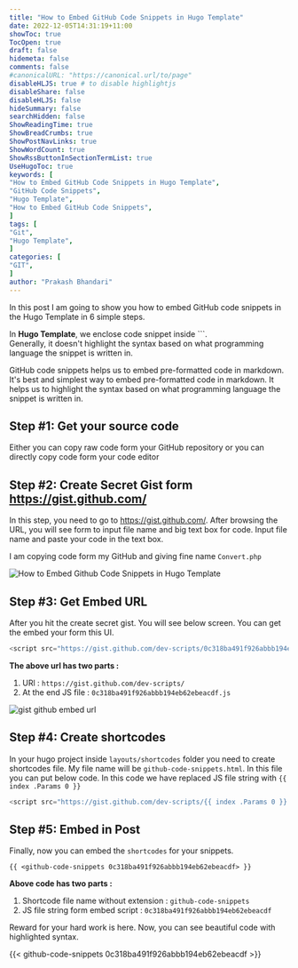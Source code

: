 ```yaml
---
title: "How to Embed GitHub Code Snippets in Hugo Template"
date: 2022-12-05T14:31:19+11:00
showToc: true
TocOpen: true
draft: false
hidemeta: false
comments: false
#canonicalURL: "https://canonical.url/to/page"
disableHLJS: true # to disable highlightjs
disableShare: false
disableHLJS: false
hideSummary: false
searchHidden: false
ShowReadingTime: true
ShowBreadCrumbs: true
ShowPostNavLinks: true
ShowWordCount: true
ShowRssButtonInSectionTermList: true
UseHugoToc: true
keywords: [
"How to Embed GitHub Code Snippets in Hugo Template",
"GitHub Code Snippets",
"Hugo Template",
"How to Embed GitHub Code Snippets",
]
tags: [
"Git",
"Hugo Template",
]
categories: [
"GIT",
]
author: "Prakash Bhandari"
---
```




In this post I am going to show you how to embed GitHub code snippets in the Hugo Template in 6 simple steps.

In **Hugo Template**, we enclose code snippet inside ```.  
Generally, it doesn't highlight the syntax based on what programming language the snippet is written in.

GitHub code snippets helps us to embed pre-formatted code in markdown.
It's best and simplest way to embed pre-formatted code in markdown. 
It helps us to highlight the syntax based on what programming language the snippet is written in.



## Step #1: Get your source code

Either you can copy raw code form your GitHub repository or you can directly copy code form your code editor

## Step #2: Create Secret Gist form https://gist.github.com/
In this step, you need to go to https://gist.github.com/. After browsing the URL, you will see form to input file name and big text box for code. 
Input file name and paste your code in the text box. 

I am copying code form my GitHub and giving fine name `Convert.php` 

![How to Embed Github Code Snippets in Hugo Template](/images/posts/how-to-embed-github-code-snippets-in-hugo-template/gist-github-text-box.png#center)


## Step #3: Get Embed URL
After you hit the create secret gist. You will see below screen. You can get the embed your form this UI.

```javascript
<script src="https://gist.github.com/dev-scripts/0c318ba491f926abbb194eb62ebeacdf.js"></script>
```

**The above url has two parts :**

1. URl : `https://gist.github.com/dev-scripts/`
2. At the end JS file : `0c318ba491f926abbb194eb62ebeacdf.js`

![gist github embed url](/images/posts/how-to-embed-github-code-snippets-in-hugo-template/gist-github-embed-url.png#center)


## Step #4: Create shortcodes

In your hugo project inside  `layouts/shortcodes` folder you need to create shortcodes file.  My file name will be `github-code-snippets.html`.
In this file you can put below code. In this code we have replaced JS file string with `{{ index .Params 0 }}` 

```javascript
<script src="https://gist.github.com/dev-scripts/{{ index .Params 0 }}.js"></script>
```

## Step #5: Embed in Post 

Finally, now you can embed the `shortcodes` for your snippets.

`{{ <github-code-snippets 0c318ba491f926abbb194eb62ebeacdf> }}`

**Above code has two parts :** 

1. Shortcode file name without extension : `github-code-snippets`
2. JS file string form embed script : `0c318ba491f926abbb194eb62ebeacdf` 

Reward for your hard work is here. Now, you can see beautiful code with highlighted syntax.

{{< github-code-snippets 0c318ba491f926abbb194eb62ebeacdf >}}




